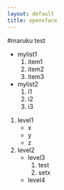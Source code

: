```yaml
---
layout: default
title: openxface
---
```


#maruku test

* mylist1
   1. item1
   1. item2
   1. item3
* mylist2
   1. i1
   2. i2
   3. i3

1. level1
   * x
   * y
   * z
2. level2
   * level3
      1. test
      1. setx
   * level4

